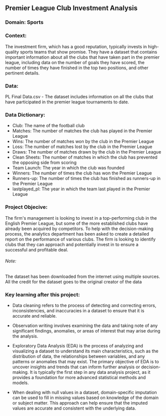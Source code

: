 ## Premier League Club Investment Analysis
### Domain: Sports
### Context:
The investment firm, which has a good reputation, typically invests in high-quality sports teams that show promise. They have a dataset that contains important information about all the clubs that have taken part in the premier league, including data on the number of goals they have scored, the number of times they have finished in the top two positions, and other pertinent details.
### Data:
PL Final Data.csv - The dataset includes information on all the clubs that have participated in the premier league tournaments to date.
### Data Dictionary:
*   Club: The name of the football club
*   Matches: The number of matches the club has played in the Premier League
*   Wins: The number of matches won by the club in the Premier League
*   Loss: The number of matches lost by the club in the Premier League
*   Draws: The number of matches drawn by the club in the Premier League
*   Clean Sheets: The number of matches in which the club has prevented the opposing side from scoring
*   Team Launch: The year in which the club was founded
*   Winners: The number of times the club has won the Premier League
*   Runners-up: The number of times the club has finished as runners-up in the Premier League
*   lastplayed\_pl: The year in which the team last played in the Premier League
### Project Objecive:
The firm's management is looking to invest in a top-performing club in the English Premier League, but some of the more established clubs have already been acquired by competitors. To help with the decision-making process, the analytics department has been asked to create a detailed report on the performance of various clubs. The firm is looking to identify clubs that they can approach and potentially invest in to ensure a successful and profitable deal.
###### Note: 
The dataset has been downloaded from the internet using multiple sources. All the credit for the dataset goes to the original creator of the data
### Key learning after this project:
* Data cleaning refers to the process of detecting and correcting errors, inconsistencies, and inaccuracies in a dataset to ensure that it is accurate and reliable.

* Observation writing involves examining the data and taking note of any significant findings, anomalies, or areas of interest that may arise during the analysis.

* Exploratory Data Analysis (EDA) is the process of analyzing and visualizing a dataset to understand its main characteristics, such as the distribution of data, the relationships between variables, and any patterns or anomalies that may exist. The primary objective of EDA is to uncover insights and trends that can inform further analysis or decision-making. It is typically the first step in any data analysis project, as it provides a foundation for more advanced statistical methods and models.

* When dealing with null values in a dataset, domain-specific imputation can be used to fill in missing values based on knowledge of the domain or subject matter. This approach can help ensure that the imputed values are accurate and consistent with the underlying data.
